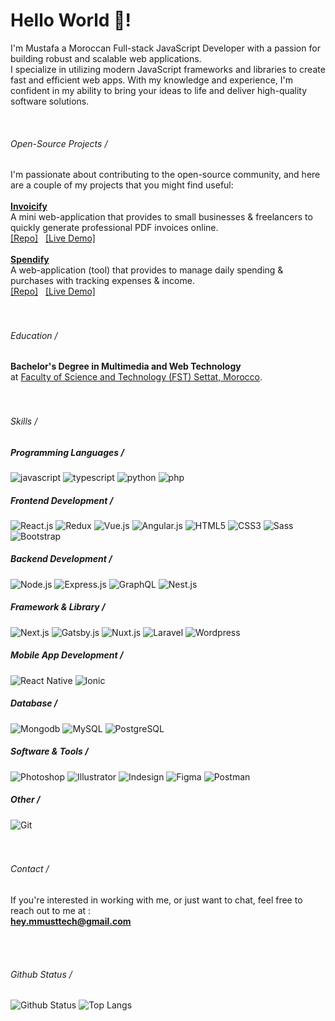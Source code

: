 <h1>Hello World 👋!</h1>

<p>I'm Mustafa a Moroccan Full-stack JavaScript Developer with a passion for building robust and scalable web applications.<br />I specialize in utilizing modern JavaScript frameworks and libraries to create fast and efficient web apps. With my knowledge and experience, I'm confident in my ability to bring your ideas to life and deliver high-quality software solutions.</p>
<br />

<div>
    <h6>Open-Source Projects /</h6>
    I'm passionate about contributing to the open-source community, and here are a couple of my projects that you might find useful:<br /><br />
    <div>
        <a href="https://github.com/heymmusttech/invoicify"><b><ins>Invoicify</ins></b></a>
        <br />
        A mini web-application that provides to small businesses & freelancers to quickly generate professional PDF invoices online.
        <br />
        <a href="https://github.com/heymmusttech/invoicify">[Repo]</a>
        &nbsp;
        <a href="https://invoicify-live.netlify.app/builder">[Live Demo]</a>
    </div>
    <br />
    <div>
        <a href="https://github.com/heymmusttech/spendify"><b><ins>Spendify</ins></b></a>
        <br />
        A web-application (tool) that provides to manage daily spending & purchases with tracking expenses & income.
        <br />
        <a href="https://github.com/heymmusttech/spendify">[Repo]</a>
        &nbsp;
        <a href="https://spendify-live.vercel.app/">[Live Demo]</a>
    </div>
</div>
<br />
<br />

<!-- END SECTION-->
<div>
    <h6>Education /</h6>
    <b>Bachelor's Degree in Multimedia and Web Technology</b><br />
    at <ins>Faculty of Science and Technology (FST) Settat, Morocco</ins>.
</div>
<br />
<br />

<!-- END SECTION-->
<div>
    <h6>Skills /</h6>
    <h5>Programming Languages /</h5>
    <div>
        <img alt="javascript" src="https://img.shields.io/badge/JavaScript-F7DF1E?style=for-the-badge&logo=javascript&logoColor=black" /> 
        <img alt="typescript" src="https://img.shields.io/badge/TypeScript-007ACC?style=for-the-badge&logo=typescript&logoColor=white" /> 
        <img alt="python" src="https://img.shields.io/badge/Python-14354C?style=for-the-badge&logo=python&logoColor=white" /> 
        <img alt="php" src="https://img.shields.io/badge/PHP-777BB4?style=for-the-badge&logo=php&logoColor=white" /> 
        <br />
    </div>
    <h5>Frontend Development /</h5>
    <div>
        <img alt="React.js" src="https://img.shields.io/badge/React-20232A?style=for-the-badge&logo=react&logoColor=61DAFB" />
        <img alt="Redux" src="https://img.shields.io/badge/Redux-593D88?style=for-the-badge&logo=redux&logoColor=white" />
        <img alt="Vue.js" src="https://img.shields.io/badge/Vue.js-35495E?style=for-the-badge&logo=vue.js&logoColor=4FC08D" /> 
        <img alt="Angular.js" src="https://img.shields.io/badge/Angular-DD0031?style=for-the-badge&logo=angular&logoColor=white" /> 
        <img alt="HTML5" src="https://img.shields.io/badge/HTML5-E34F26?style=for-the-badge&logo=html5&logoColor=white" /> 
        <img alt="CSS3" src="https://img.shields.io/badge/CSS3-1572B6?style=for-the-badge&logo=css3&logoColor=white" />
        <img alt="Sass" src="https://img.shields.io/badge/Sass-CC6699?style=for-the-badge&logo=sass&logoColor=white" /> 
        <img alt="Bootstrap" src="https://img.shields.io/badge/Bootstrap-563D7C?style=for-the-badge&logo=bootstrap&logoColor=white" />
        <br />
    </div>
    <h5>Backend Development /</h5>
    <div>
        <img alt="Node.js" src="https://img.shields.io/badge/Node.js-43853D?style=for-the-badge&logo=node.js&logoColor=white" />
        <img alt="Express.js" src="https://img.shields.io/badge/Express.js-404D59?style=for-the-badge" />
        <img alt="GraphQL" src="https://img.shields.io/badge/-GraphQL-E10098?style=for-the-badge&logo=graphql&logoColor=white" /> 
        <img alt="Nest.js" src="https://img.shields.io/badge/nestjs-%23E0234E.svg?style=for-the-badge&logo=nestjs&logoColor=white" />
        <br />
    </div>
    <h5>Framework & Library /</h5>
    <div>
        <img alt="Next.js" src="https://img.shields.io/badge/Next-black?style=for-the-badge&logo=next.js&logoColor=white" />
        <img alt="Gatsby.js" src="https://img.shields.io/badge/Gatsby-%23663399.svg?style=for-the-badge&logo=gatsby&logoColor=white" />
        <img alt="Nuxt.js" src="https://img.shields.io/badge/Nuxt-002E3B?style=for-the-badge&logo=nuxtdotjs&logoColor=#00DC82" />
        <img alt="Laravel" src="https://img.shields.io/badge/laravel-%23FF2D20.svg?style=for-the-badge&logo=laravel&logoColor=white" />
        <img alt="Wordpress" src="https://img.shields.io/badge/WordPress-%23117AC9.svg?style=for-the-badge&logo=WordPress&logoColor=white" />
        <br />
    </div>
    <h5>Mobile App Development /</h5>
    <div>
        <img alt="React Native" src="https://img.shields.io/badge/react_native-%2320232a.svg?style=for-the-badge&logo=react&logoColor=%2361DAFB" />
        <img alt="Ionic" src="https://img.shields.io/badge/Ionic-%233880FF.svg?style=for-the-badge&logo=Ionic&logoColor=white" />
        <br />
    </div>
    <h5>Database /</h5>
    <div>
        <img alt="Mongodb" src="https://img.shields.io/badge/MongoDB-%234ea94b.svg?style=for-the-badge&logo=mongodb&logoColor=white" />
        <img alt="MySQL" src="https://img.shields.io/badge/mysql-%2300f.svg?style=for-the-badge&logo=mysql&logoColor=white" />
        <img alt="PostgreSQL" src="https://img.shields.io/badge/postgres-%23316192.svg?style=for-the-badge&logo=postgresql&logoColor=white" />
        <br />
    </div>
    <h5>Software & Tools /</h5>
    <div>
        <img alt="Photoshop" src="https://img.shields.io/badge/adobe%20photoshop-%2331A8FF.svg?style=for-the-badge&logo=adobe%20photoshop&logoColor=white" />
        <img alt="Illustrator" src="https://img.shields.io/badge/adobe%20illustrator-%23FF9A00.svg?style=for-the-badge&logo=adobe%20illustrator&logoColor=white" />
        <img alt="Indesign" src="https://img.shields.io/badge/Adobe%20InDesign-49021F?style=for-the-badge&logo=adobeindesign&logoColor=white" />
        <img alt="Figma" src="https://img.shields.io/badge/figma-%23F24E1E.svg?style=for-the-badge&logo=figma&logoColor=white" />
        <img alt="Postman" src="https://img.shields.io/badge/Postman-FF6C37?style=for-the-badge&logo=postman&logoColor=white" />
        <br />
    </div>
    <h5>Other /</h5>
    <img alt="Git" src="https://img.shields.io/badge/git-%23F05033.svg?style=for-the-badge&logo=git&logoColor=white" />
</div>
<br />
<br />

<!-- END SECTION-->
<div>
    <h6>Contact /</h6>
    <p>
        If you're interested in working with me, or just want to chat, feel free to reach out to me at :
        <br />
        <a href="mailto:hey.mmusttech@gmail.com"><b><ins>hey.mmusttech@gmail.com</ins></b></a>
    </p>
</div>
<br />
<br />

<!-- END SECTION-->

###### Github Status /
![Github Status](https://github-readme-stats.vercel.app/api?username=heymmusttech&count_private=true&show_icons=true&hide_border=false&border_color=7d859080&bg_color=0d111600&title_color=2f81f7&&text_color=C9D1D9&icon_color=2f81f7&layout=compact) 
![Top Langs](https://github-readme-stats.vercel.app/api/top-langs/?username=heymmusttech&count_private=true&hide_border=false&border_color=7d859080&bg_color=0d111600&title_color=2f81f7&&text_color=C9D1D9&icon_color=2f81f7&layout=compact)


<!---
heymmusttech/heymmusttech is a ✨ special ✨ repository because its `README.md` (this file) appears on your GitHub profile.
You can click the Preview link to take a look at your changes.
--->
